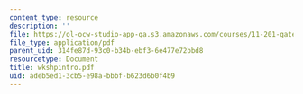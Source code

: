 ```yaml
---
content_type: resource
description: ''
file: https://ol-ocw-studio-app-qa.s3.amazonaws.com/courses/11-201-gateway-planning-action-fall-2005/adeb5ed13cb5e98abbbfb623d6b0f4b9_wkshpintro.pdf
file_type: application/pdf
parent_uid: 314fe87d-93c0-b34b-ebf3-6e477e72bbd8
resourcetype: Document
title: wkshpintro.pdf
uid: adeb5ed1-3cb5-e98a-bbbf-b623d6b0f4b9
---
```

